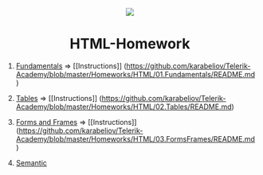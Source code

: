 <p align="center"><a href="http://academy.telerik.com/"><img src="https://github.com/karabeliov/Telerik-Academy/blob/master/Homeworks/C%231/07.Exam-preparation/Telerik.png" /></a></p>

<h1 align="center">HTML-Homework</h1>

01. [Fundamentals](https://github.com/karabeliov/Telerik-Academy/tree/master/Homeworks/HTML/01.Fundamentals)     => [[Instructions]] (https://github.com/karabeliov/Telerik-Academy/blob/master/Homeworks/HTML/01.Fundamentals/README.md)

02. [Tables](https://github.com/karabeliov/Telerik-Academy/tree/master/Homeworks/HTML/02.Tables)     => [[Instructions]] (https://github.com/karabeliov/Telerik-Academy/blob/master/Homeworks/HTML/02.Tables/README.md)

03. [Forms and Frames](https://github.com/karabeliov/Telerik-Academy/tree/master/Homeworks/HTML/03.FormsFrames)     => [[Instructions]] (https://github.com/karabeliov/Telerik-Academy/blob/master/Homeworks/HTML/03.FormsFrames/README.md)

04. [Semantic](https://github.com/karabeliov/Telerik-Academy/tree/master/Homeworks/HTML/04.Semantic)
